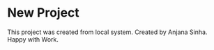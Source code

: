 # New Project

This project was created from local system.
Created by Anjana Sinha.
Happy with Work.